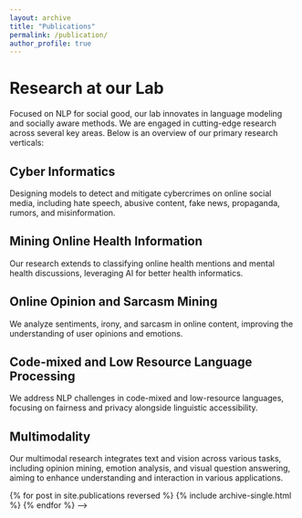 ```yaml
---
layout: archive
title: "Publications"
permalink: /publication/
author_profile: true
---
```



# Research at our Lab

Focused on NLP for social good, our lab innovates in language modeling and socially aware methods. We are engaged in cutting-edge research across several key areas. Below is an overview of our primary research verticals:

<!--We are engaged in cutting-edge research across several key areas. Below is an overview of our primary research verticals:-->

## Cyber Informatics
Designing models to detect and mitigate cybercrimes on online social media, including hate speech, abusive content, fake news, propaganda, rumors, and misinformation.

## Mining Online Health Information
Our research extends to classifying online health mentions and mental health discussions, leveraging AI for better health informatics.

## Online Opinion and Sarcasm Mining
We analyze sentiments, irony, and sarcasm in online content, improving the understanding of user opinions and emotions.

## Code-mixed and Low Resource Language Processing
We address NLP challenges in code-mixed and low-resource languages, focusing on fairness and privacy alongside linguistic accessibility.

## Multimodality
Our multimodal research integrates text and vision across various tasks, including opinion mining, emotion analysis, and visual question answering, aiming to enhance understanding and interaction in various applications.


<!--For more details on each project, please visit our [detailed project descriptions](#).-->



{% for post in site.publications reversed %}
  {% include archive-single.html %}
{% endfor %} -->
